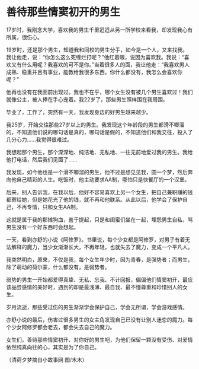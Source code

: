 # 善待那些情窦初开的男生

17岁时，我刚念大学，喜欢我的男生千里迢迢从另一所学校来看我，却发现我心有所属，很伤心。 

19岁时，还是那个男生，知道我和同校的男生分手，如今是一个人，又来找我。我让他走，说：“你怎么这么死缠烂打呢？”他红着眼，说因为喜欢我。我说：“喜欢又有什么用呢？我喜欢的可不是你。”当着很多人的面，我让他走：“我喜欢男人成熟、稳重并且有事业，能教给我很多东西。你什么都没有，我怎么会喜欢你呢？” 

他再也没有在我面前出现过。我也不在乎，哪个女生没有被几个男生喜欢过！我们就像公主，被人捧在手心宠着。我22岁了，那些男生照样围在我周围。 

毕业了，工作了，突然有一天，我发现身边的好男生越来越少。 

我25岁，开始交往那些27岁以上的男生。我发现这个年龄段的男生都滑不唧溜的，不知道他们说的哪句话是真的，哪句话是假的，不知道他们和我交往，投入了几分心力……我觉得很难过。 

我想起那个男生，那个深深地、纯洁地、无私地、一往无前地爱过我的男生。我给他打电话，然后我们见面了…… 

我发现，如今他也是一个滑不唧溜的男生，他不过是想见见我，圆一个梦，然后奔向他自己精彩的人生。吃饭时，他主动要求AA制，哪怕只是快餐厅的一个汉堡。 

后来，别人告诉我，在我以后，他好不容易喜欢上另一个女生，把自己兼职赚的钱都寄给她，但是她花光了他的钱，就不再和他联系。从此以后，他学会了保护自己，不再专情，只和女生AA制。 

这就是属于我的那摊狗血，羞于提起，只是和闺蜜们坐在一起，埋怨男生自私，骂男生没有一个好东西时会想起。 

一天，看到亦舒的小说《阿修罗》。书里说，每个少女都是阿修罗，对男子有着无法解释的魔力，当少女渐渐长大，不再年轻，也就失去了魔力，变成一个平凡人。 

我突然明白，原來，不仅是我，每个女生年少时，因为青春，是强势者；而男生，除了萌动的荷尔蒙，什么都没有，是弱势者。 

弱势的男生一开始都爱得真挚、无私、忘我、不计回报，偏偏他们情窦初开，最应该品尝感情的美好时，遇到的却是最浅薄、最自我、最不懂尊重和珍惜别人的女生。 

岁月流逝，那些受过伤的男生渐渐学会保护自己，学会无所谓，学会游戏感情。 

亦舒小说的最后，伤害过很多男生的女主角发现自己已没有让别人迷恋的魔力。每个少女阿修罗都会老去，都会失去自己的魔力。 

女生们，善待那些情窦初开、对你好的男生吧，为他们保留一颗没有受伤、对爱情依然纯真向往的心，其实是为了你自己。 

（清荷夕梦摘自小故事网 图/木木）